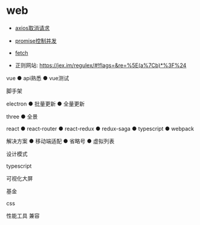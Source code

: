 # web

- <a href='https://axios-http.com/zh/docs/cancellation'>axios取消请求</a>
- <a href='https://juejin.cn/post/6844903701082013710#heading-22'>promise控制并发</a>
- <a href='https://developer.mozilla.org/zh-CN/docs/Web/API/Fetch_API/Using_Fetch'>fetch</a>

- 正则网站: https://jex.im/regulex/#!flags=&re=%5E(a%7Cb)*%3F%24

vue
● api熟悉
● vue测试

脚手架

electron
● 批量更新
● 全量更新

three
● 全景

react
● react-router
● react-redux
● redux-saga
● typescript
● webpack

解决方案
● 移动端适配
● 省略号
● 虚拟列表

设计模式

typescript

可视化大屏


基金


css


性能工具
兼容
